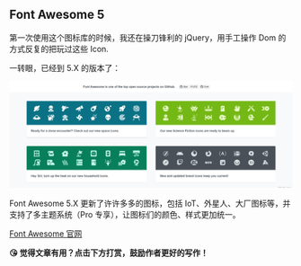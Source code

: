 ## Font Awesome 5

第一次使用这个图标库的时候，我还在操刀锋利的 jQuery，用手工操作 Dom 的方式反复的把玩过这些 Icon.

一转眼，已经到 5.X 的版本了：

![截图](../assets/fontawesome.png)

Font Awesome 5.X 更新了许许多多的图标，包括 IoT、外星人、大厂图标等，并支持了多主题系统（Pro 专享），让图标们的颜色、样式更加统一。

[Font Awesome 官网](https://fontawesome.com/)


<b>😘 觉得文章有用？点击下方打赏，鼓励作者更好的写作！</b>
